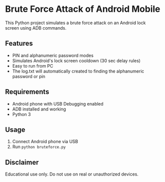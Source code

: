 # Brute Force Attack of Android Mobile

This Python project simulates a brute force attack on an Android lock screen using ADB commands.

## Features
- PIN and alphanumeric password modes
- Simulates Android's lock screen cooldown (30 sec delay rules)
- Easy to run from PC
- The log.txt will automatically created to finding the alphanumeric password or pin

## Requirements
- Android phone with USB Debugging enabled
- ADB installed and working
- Python 3

## Usage
1. Connect Android phone via USB
2. Run `python bruteforce.py`

## Disclaimer
Educational use only. Do not use on real or unauthorized devices.
